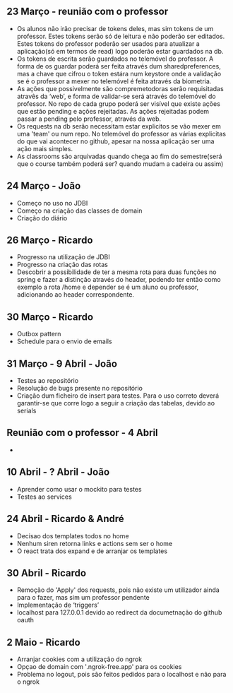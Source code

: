 ## 23 Março - reunião com o professor
- Os alunos não irão precisar de tokens deles, mas sim tokens de um professor. Estes tokens serão só de leitura e não poderão ser editados. Estes tokens do professor poderão ser usados para atualizar a aplicação(só em termos de read) logo poderão estar guardados na db.
- Os tokens de escrita serão guardados no telemóvel do professor. A forma de os guardar poderá ser feita através dum sharedpreferences, mas a chave que cifrou o token estára num keystore onde a validação se é o professor a mexer no telemóvel é feita através da biometria.
- As ações que possivelmente são compremetodoras serão requisitadas atravês da ‘web’, e forma de validar-se será através do telemóvel do professor. No repo de cada grupo poderá ser visível que existe ações que estão pending e ações rejeitadas. As ações rejeitadas podem passar a pending pelo professor, através da web.
- Os requests na db serão necessitam estar explicitos se vão mexer em uma 'team' ou num repo. No telemóvel do professor as várias explicitas do que vai acontecer no github, apesar na nossa aplicação ser uma ação mais simples.
- As classrooms são arquivadas quando chega ao fim do semestre(será que o course também poderá ser? quando mudam a cadeira ou assim)

## 24 Março - João
- Começo no uso no JDBI
- Começo na criação das classes de domain
- Criação do diário

## 26 Março - Ricardo
- Progresso na utilização de JDBI
- Progresso na criação das rotas
- Descobrir a possibilidade de ter a mesma rota para duas funções no spring e fazer a distinção através do header, podendo ter então como exemplo a rota /home e depender se é um aluno ou professor, adicionando ao header correspondente.

## 30 Março - Ricardo
- Outbox pattern
- Schedule para o envio de emails

## 31 Março - 9 Abril - João
- Testes ao repositório
- Resolução de bugs presente no repositório
- Criação dum ficheiro de insert para testes. Para o uso correto deverá garantir-se que corre logo a seguir a criação das tabelas, devido ao serials

## Reunião com o professor - 4 Abril
- 

## 10 Abril - ? Abril - João
- Aprender como usar o mockito para testes
- Testes ao services

## 24 Abril - Ricardo & André
- Decisao dos templates todos no home
- Nenhum siren retorna links e actions sem ser o home
- O react trata dos expand e de arranjar os templates

## 30 Abril - Ricardo
- Remoção do 'Apply' dos requests, pois não existe um utilizador ainda para o fazer, mas sim um professor pendente
- Implementação de ‘triggers’
- localhost para 127.0.0.1 devido ao redirect da documetnação do github oauth

## 2 Maio - Ricardo
- Arranjar cookies com a utilização do ngrok
- Opçao de domain com '.ngrok-free.app' para os cookies
- Problema no logout, pois são feitos pedidos para o localhost e não para o ngrok